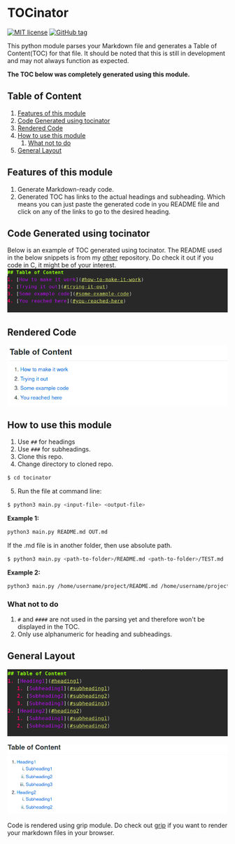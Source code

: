 # TOCinator

[![MIT license](https://img.shields.io/badge/License-MIT-green.svg)](LICENSE) [![GitHub tag](https://img.shields.io/github/tag/Coder-RG/tocinator.svg)](https://GitHub.com/Coder-RG/tocinator/tags/)

This python module parses your Markdown file and generates a Table of Content(TOC)
for that file. It should be noted that this is still in development and may not
always function as expected.

**The TOC below was completely generated using this module.**

## Table of Content
1. [Features of this module](#features-of-this-module)
2. [Code Generated using tocinator](#code-generated-using-tocinator)
3. [Rendered Code](#rendered-code)
4. [How to use this module](#how-to-use-this-module)
   1. [What not to do](#what-not-to-do)
5. [General Layout](#general-layout)

## Features of this module
1. Generate Markdown-ready code.
2. Generated TOC has links to the actual headings and subheading. Which means you
can just paste the generated code in you README file and click on any of the links
to go to the desired heading.

## Code Generated using tocinator
Below is an example of TOC generated using tocinator.
The README used in the below snippets is from my [other][1] repository.
Do check it out if you code in C, it might be of your interest.
![Code](https://raw.githubusercontent.com/Coder-RG/tocinator/master/images/ss1.png)

## Rendered Code
![Render](https://raw.githubusercontent.com/Coder-RG/tocinator/master/images/ss2.png)

## How to use this module
1. Use `##` for headings
2. Use `###` for subheadings.
3. Clone this repo.
4. Change directory to cloned repo.
```bash
$ cd tocinator
```
5. Run the file at command line:
```bash
$ python3 main.py <input-file> <output-file>
```

**Example 1:**
```bash
python3 main.py README.md OUT.md
```

If the .md file is in another folder, then use absolute path.
```bash
$ python3 main.py <path-to-folder>/README.md <path-to-folder>/TEST.md
```

**Example 2:**
```bash
python3 main.py /home/username/project/README.md /home/username/project/OUT.md
```
### What not to do
1. `#` and `####` are not used in the parsing yet and therefore won't be
displayed in the TOC.
2. Only use alphanumeric for heading and subheadings.

## General Layout
![Code](https://raw.githubusercontent.com/Coder-RG/tocinator/master/images/ss4.png)

![Render](https://raw.githubusercontent.com/Coder-RG/tocinator/master/images/ss3.png)

Code is rendered using grip module. Do check out [grip][2] if you want to render your markdown files in your browser.

[1]: https://github.com/Coder-RG/compc
[2]: https://pypi.org/project/grip/
